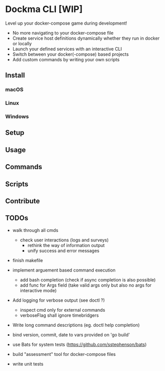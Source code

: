 # Dockma CLI [WIP]

Level up your docker-compose game during development!

- No more navigating to your docker-compose file
- Create service host definitions dynamically whether they run in docker or locally
- Launch your defined services with an interactive CLI
- Switch between your docker(-compose) based projects
- Add custom commands by writing your own scripts

## Install

### macOS

### Linux

### Windows

## Setup

## Usage

## Commands

## Scripts

## Contribute

## TODOs

- walk through all cmds
  - check user interactions (logs and surveys)
    - rethink the way of information output
    - unify success and error messages
- finish makefile
- implement arguement based command execution
  - add bash completion (check if async completion is also possible)
  - add func for Args field (take valid args only but also no args for interactive mode)
- Add logging for verbose output (see doctl ?)
  - inspect cmd only for external commands
  - verboseFlag shall ignore timebridgers
- Write long command descriptions (eg. doctl help completion)
- bind version, commit, date to vars provided on 'go build'

- use Bats for system tests (https://github.com/sstephenson/bats)
- build "assessment" tool for docker-compose files
- write unit tests
